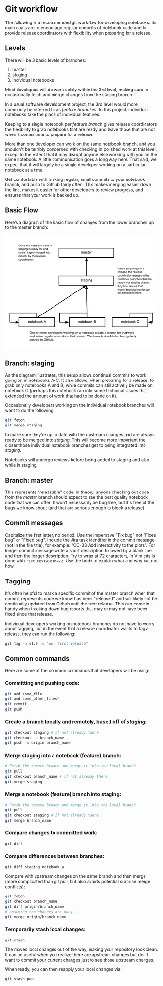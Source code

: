 # Git workflow

The following is a recommended git workflow for developing notebooks. Its main goals are to encourage regular commits of notebook code and to provide release coordinators with flexibility when preparing for a release.

## Levels

There will be 3 basic levels of branches:

1. master
2. staging
3. individual notebooks

Most developers will do work solely within the 3rd level, making sure to occasionally fetch and merge changes from the staging branch.

In a usual software development project, the 3rd level would more commonly be referred to as *feature branches*. In this project, individual notebooks take the place of individual features.

Keeping to a single notebook per *feature branch* gives release coordinators the flexibility to grab notebooks that are ready and leave those that are not when it comes time to prepare for a release.

More than one developer can work on the same notebook branch, and you shouldn't be terribly concerned with checking in polished work at this level, except to the extent that it may disrupt anyone else working with you on the same notebook. A little communication goes a long way here. That said, we expect that it will largely be a single developer working on a particular notebook at a time.

Get comfortable with making regular, small commits to your notebook branch, and push to Github fairly often. This makes merging easier down the line, makes it easier for other developers to review progress, and ensures that your work is backed up.

## Basic Flow

Here’s a diagram of the basic flow of changes from the lower branches up to the master branch:

![github-workflow](images/github-workflow.png)

## Branch: staging

As the diagram illustrates, this setup allows continual commits to work going on in notebooks A-C. It also allows, when preparing for a release, to grab only notebooks A and B, while commits can still actively be made on notebook C (perhaps this notebook ran into some technical issues that extended the amount of work that had to be done on it).

Occasionally developers working on the individual notebook branches will want to do the following:

```bash
git fetch
git merge staging
```

to make sure they’re up to date with the upstream changes and are always ready to be merged into *staging*. This will become more important the closer those individual notebook branches get to being integrated into *staging*.

Notebooks will undergo reviews before being added to staging and also while in staging.

## Branch: master

This represents "releasable" code. In theory, anyone checking out code from the *master* branch should expect to see the best quality notebook code that we can offer. It won’t necessarily be bug free, but it's free of the bugs we know about (and that are serious enough to block a release).

## Commit messages

Capitalize the first letter, no period. Use the imperative "Fix bug" not "Fixes bug" or "Fixed bug". 
Include the Jira task identifier in the commit message (not in the file title), for example: "CC-33 Add interactivity to the plots". For longer commit message write a short description followed by a blank line and then the longer description. Try to wrap at 72 characters, in Vim this is done with ```:set textwidth=72```. Use the body to explain what and why but not how.

## Tagging

It’s often helpful to mark a specific commit of the master branch when that commit represents code we know has been "released" and will likely not be continually updated from Github until the next release. This can come in handy when tracking down bug reports that may or may not have been fixed since that release.

Individual developers working on notebook branches do not have to worry about tagging, but in the event that a release coordinator wants to tag a release, they can run the following:

```bash
git tag -a v1.0 -m "our first release"
```

## Common commands

Here are some of the common commands that developers will be using:

### Committing and pushing code:

```bash
git add some_file
git add some_other_files*
git commit
git push
```

### Create a branch locally and remotely, based off of *staging*:

```bash
git checkout staging # if not already there
git checkout -b branch_name
git push -u origin branch_name
```

### Merge staging into a notebook (feature) branch:

```bash
# Fetch the remote branch and merge it into the local branch
git pull
git checkout branch_name # if not already there
git merge staging
```

### Merge a notebook (feature) branch into staging:

```bash
# Fetch the remote branch and merge it into the local branch
git pull
git checkout staging # if not already there
git merge branch_name
```

### Compare changes to committed work:

```bash
git diff
```

### Compare differences between branches:

```bash
git diff staging notebook_a
```

Compare with upstream changes on the same branch and then merge (more complicated than git pull, but also avoids potential surprise merge conflicts):

```bash
git fetch
git checkout branch_name
git diff origin/branch_name
# assuming the changes are okay...
git merge origin/branch_name
```

### Temporarily stash local changes:

```bash
git stash
```

The moves local changes out of the way, making your repository look clean. It can be useful when you realize there are upstream changes but don't want to commit your current changes just to see those upstream changes.

When ready, you can then reapply your local changes via:

```bash
git stash pop
```

